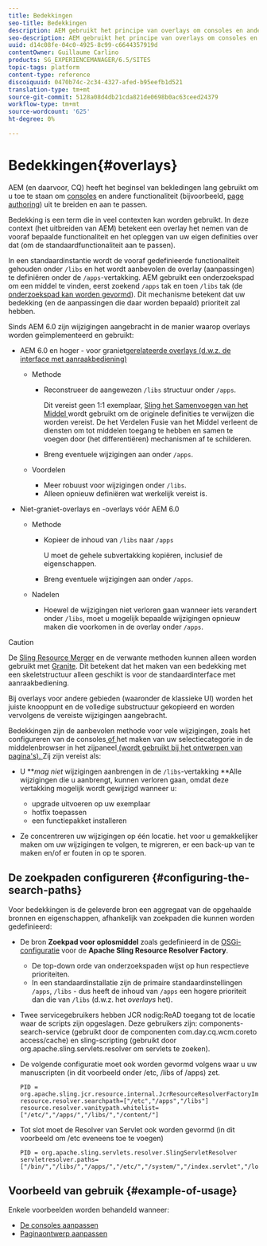 ```yaml
---
title: Bedekkingen
seo-title: Bedekkingen
description: AEM gebruikt het principe van overlays om consoles en andere functies uit te breiden en aan te passen
seo-description: AEM gebruikt het principe van overlays om consoles en andere functies uit te breiden en aan te passen
uuid: d14c08fe-04c0-4925-8c99-c6644357919d
contentOwner: Guillaume Carlino
products: SG_EXPERIENCEMANAGER/6.5/SITES
topic-tags: platform
content-type: reference
discoiquuid: 0470b74c-2c34-4327-afed-b95eefb1d521
translation-type: tm+mt
source-git-commit: 5128a08d4db21cda821de0698b0ac63ceed24379
workflow-type: tm+mt
source-wordcount: '625'
ht-degree: 0%

---
```



# Bedekkingen{#overlays}

AEM (en daarvoor, CQ) heeft het beginsel van bekledingen lang gebruikt om u toe te staan om [consoles](/help/sites-developing/customizing-consoles-touch.md) en andere functionaliteit (bijvoorbeeld, [page authoring](/help/sites-developing/customizing-page-authoring-touch.md)) uit te breiden en aan te passen.

Bedekking is een term die in veel contexten kan worden gebruikt. In deze context (het uitbreiden van AEM) betekent een overlay het nemen van de vooraf bepaalde functionaliteit en het opleggen van uw eigen definities over dat (om de standaardfunctionaliteit aan te passen).

In een standaardinstantie wordt de vooraf gedefinieerde functionaliteit gehouden onder `/libs` en het wordt aanbevolen de overlay (aanpassingen) te definiëren onder de `/apps`-vertakking. AEM gebruikt een onderzoekspad om een middel te vinden, eerst zoekend `/apps` tak en toen `/libs` tak (de [onderzoekspad kan worden gevormd](#configuring-the-search-paths)). Dit mechanisme betekent dat uw bedekking (en de aanpassingen die daar worden bepaald) prioriteit zal hebben.

Sinds AEM 6.0 zijn wijzigingen aangebracht in de manier waarop overlays worden geïmplementeerd en gebruikt:

* AEM 6.0 en hoger - voor graniet[gerelateerde overlays (d.w.z. de interface met aanraakbediening)](https://helpx.adobe.com/experience-manager/6-5/sites/developing/using/reference-materials/granite-ui/api/index.html)

   * Methode

      * Reconstrueer de aangewezen `/libs` structuur onder `/apps`.

         Dit vereist geen 1:1 exemplaar, [Sling het Samenvoegen van het Middel ](/help/sites-developing/sling-resource-merger.md) wordt gebruikt om de originele definities te verwijzen die worden vereist. De het Verdelen Fusie van het Middel verleent de diensten om tot middelen toegang te hebben en samen te voegen door (het differentiëren) mechanismen af te schilderen.

      * Breng eventuele wijzigingen aan onder `/apps`.
   * Voordelen

      * Meer robuust voor wijzigingen onder `/libs`.
      * Alleen opnieuw definiëren wat werkelijk vereist is.


* Niet-graniet-overlays en -overlays vóór AEM 6.0

   * Methode

      * Kopieer de inhoud van `/libs` naar `/apps`

         U moet de gehele subvertakking kopiëren, inclusief de eigenschappen.

      * Breng eventuele wijzigingen aan onder `/apps`.
   * Nadelen

      * Hoewel de wijzigingen niet verloren gaan wanneer iets verandert onder `/libs`, moet u mogelijk bepaalde wijzigingen opnieuw maken die voorkomen in de overlay onder `/apps`.


>[!CAUTION]
>
>De [Sling Resource Merger](/help/sites-developing/sling-resource-merger.md) en de verwante methoden kunnen alleen worden gebruikt met [Granite](https://helpx.adobe.com/experience-manager/6-5/sites/developing/using/reference-materials/granite-ui/api/index.html). Dit betekent dat het maken van een bedekking met een skeletstructuur alleen geschikt is voor de standaardinterface met aanraakbediening.
>
>Bij overlays voor andere gebieden (waaronder de klassieke UI) worden het juiste knooppunt en de volledige substructuur gekopieerd en worden vervolgens de vereiste wijzigingen aangebracht.

Bedekkingen zijn de aanbevolen methode voor vele wijzigingen, zoals het configureren van de consoles[ of ](/help/sites-developing/customizing-consoles-touch.md#create-a-custom-console)het maken van uw selectiecategorie in de middelenbrowser in het zijpaneel[ (wordt gebruikt bij het ontwerpen van pagina&#39;s). ](/help/sites-developing/customizing-page-authoring-touch.md#add-new-selection-category-to-asset-browser) Zij zijn vereist als:

* U ***mag niet* wijzigingen aanbrengen in de `/libs`-vertakking **Alle wijzigingen die u aanbrengt, kunnen verloren gaan, omdat deze vertakking mogelijk wordt gewijzigd wanneer u:

   * upgrade uitvoeren op uw exemplaar
   * hotfix toepassen
   * een functiepakket installeren

* Ze concentreren uw wijzigingen op één locatie. het voor u gemakkelijker maken om uw wijzigingen te volgen, te migreren, er een back-up van te maken en/of er fouten in op te sporen.

## De zoekpaden configureren {#configuring-the-search-paths}

Voor bedekkingen is de geleverde bron een aggregaat van de opgehaalde bronnen en eigenschappen, afhankelijk van zoekpaden die kunnen worden gedefinieerd:

* De bron **Zoekpad voor oplosmiddel** zoals gedefinieerd in de [OSGi-configuratie](/help/sites-deploying/configuring-osgi.md) voor de **Apache Sling Resource Resolver Factory**.

   * De top-down orde van onderzoekspaden wijst op hun respectieve prioriteiten.
   * In een standaardinstallatie zijn de primaire standaardinstellingen `/apps`, `/libs` - dus heeft de inhoud van `/apps` een hogere prioriteit dan die van `/libs` (d.w.z. het *overlays* het).

* Twee servicegebruikers hebben JCR nodig:ReAD toegang tot de locatie waar de scripts zijn opgeslagen. Deze gebruikers zijn: components-search-service (gebruikt door de componenten com.day.cq.wcm.coreto access/cache) en sling-scripting (gebruikt door org.apache.sling.servlets.resolver om servlets te zoeken).
* De volgende configuratie moet ook worden gevormd volgens waar u uw manuscripten (in dit voorbeeld onder /etc, /libs of /apps) zet.

   ```
   PID = org.apache.sling.jcr.resource.internal.JcrResourceResolverFactoryImpl
   resource.resolver.searchpath=["/etc","/apps","/libs"]
   resource.resolver.vanitypath.whitelist=["/etc/","/apps/","/libs/","/content/"]
   ```

* Tot slot moet de Resolver van Servlet ook worden gevormd (in dit voorbeeld om /etc eveneens toe te voegen)

   ```
   PID = org.apache.sling.servlets.resolver.SlingServletResolver
   servletresolver.paths=["/bin/","/libs/","/apps/","/etc/","/system/","/index.servlet","/login.servlet","/services/"]
   ```

## Voorbeeld van gebruik {#example-of-usage}

Enkele voorbeelden worden behandeld wanneer:

* [De consoles aanpassen](/help/sites-developing/customizing-consoles-touch.md)
* [Paginaontwerp aanpassen](/help/sites-developing/customizing-page-authoring-touch.md)

